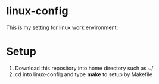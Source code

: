 # linux-config
This is my setting for linux work environment.

# Setup
1. Download this repository into home directory such as ~/
2. cd into linux-config and type **make** to setup by Makefile
